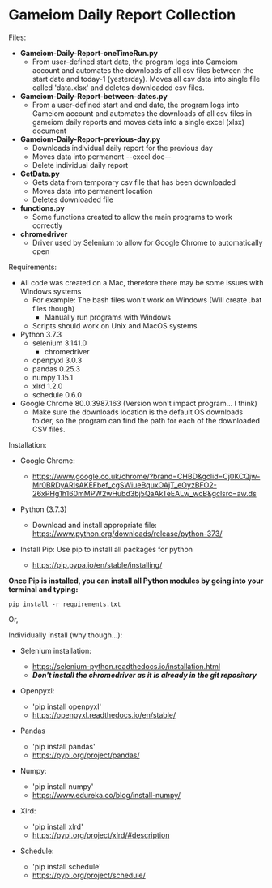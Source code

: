 # Gameiom Daily Report Collection

Files:
  - **Gameiom-Daily-Report-oneTimeRun.py**
    - From user-defined start date, the program logs into Gameiom account and automates the downloads of all csv files between the start date and today-1 (yesterday). Moves all csv data into single file called 'data.xlsx' and deletes downloaded csv files.
  - **Gameiom-Daily-Report-between-dates.py**
    - From a user-defined start and end date, the program logs into Gameiom account and  automates the downloads of all csv files in gameiom daily reports and moves data into a single excel (xlsx) document
  - **Gameiom-Daily-Report-previous-day.py**
    - Downloads individual daily report for the previous day
    - Moves data into permanent --excel doc--
    - Delete individual daily report
  - **GetData.py**
    - Gets data from temporary csv file that has been downloaded
    - Moves data into permanent location
    - Deletes downloaded file
  - **functions.py**
    - Some functions created to allow the main programs to work correctly
  - **chromedriver**
    - Driver used by Selenium to allow for Google Chrome to automatically open


Requirements:
  - All code was created on a Mac, therefore there may be some issues with Windows systems
    - For example: The bash files won't work on Windows (Will create .bat files though)
      - Manually run programs with Windows
    - Scripts should work on Unix and MacOS systems
  - Python 3.7.3
    - selenium 3.141.0
      - chromedriver
    - openpyxl 3.0.3
    - pandas 0.25.3
    - numpy 1.15.1
    - xlrd 1.2.0
    - schedule 0.6.0
  - Google Chrome 80.0.3987.163 (Version won't impact program... I think)
    - Make sure the downloads location is the default OS downloads folder, so the program can find the path for each of the downloaded CSV files.


Installation:
  
  - Google Chrome:
    - https://www.google.co.uk/chrome/?brand=CHBD&gclid=Cj0KCQjw-Mr0BRDyARIsAKEFbef_cgSWiueBquxOAjT_eOyzBFO2-26xPHg1h160mMPW2wHubd3bj5QaAkTeEALw_wcB&gclsrc=aw.ds
  
  - Python (3.7.3)
    - Download and install appropriate file: https://www.python.org/downloads/release/python-373/
    
  - Install Pip: Use pip to install all packages for python
    - https://pip.pypa.io/en/stable/installing/

  **Once Pip is installed, you can install all Python modules by going into your terminal and typing:**
   ```console
   pip install -r requirements.txt
   ```

  Or,

  Individually install (why though...):
  - Selenium installation: 
    - https://selenium-python.readthedocs.io/installation.html
    - ***Don't install the chromedriver as it is already in the git repository***
  
  - Openpyxl:
    - 'pip install openpyxl'
    - https://openpyxl.readthedocs.io/en/stable/
  
  - Pandas
    - 'pip install pandas'
    - https://pypi.org/project/pandas/
  
  - Numpy:
    - 'pip install numpy'
    - https://www.edureka.co/blog/install-numpy/
    
  - Xlrd:
    - 'pip install xlrd'
    - https://pypi.org/project/xlrd/#description
    
  - Schedule:
    - 'pip install schedule'
    - https://pypi.org/project/schedule/
